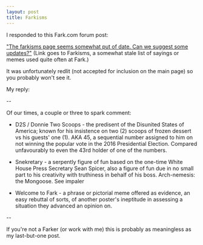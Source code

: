 ```yaml
---
layout: post
title: Farkisms
---
```


I responded to this Fark.com forum post:

["The farkisms page seems somewhat put of date. Can we suggest some updates?"](https://www.fark.com/goto/9952625/www.fark.com/farq/farkisms/) (Link goes to Farkisms, a somewhat stale list of sayings or memes used quite often at Fark.)

It was unfortunately redlit (not accepted for inclusion on the main page) so you probably won't see it.

My reply:

--

Of our times, a couple or three to spark comment:

* D2S / Donnie Two Scoops - the predisent of the Disunited States of America; known for his insistence on two (2) scoops of frozen dessert vs his guests' one (1). AKA 45, a sequential number assigned to him on not winning the popular vote in the 2016 Presidential Election. Compared unfavourably to even the 43rd holder of one of the numbers.

* Snekretary - a serpently figure of fun based on the one-time White House Press Secretary Sean Spicer, also a figure of fun due in no small part to his creativity with truthiness in behalf of his boss. Arch-nemesis: the Mongoose. See impaler

* Welcome to Fark - a phrase or pictorial meme offered as evidence, an easy rebuttal of sorts, of another poster's ineptitude in assessing a situation they advanced an opinion on.

--

If you're not a Farker (or work with me) this is probably as meaningless as my last-but-one post.
